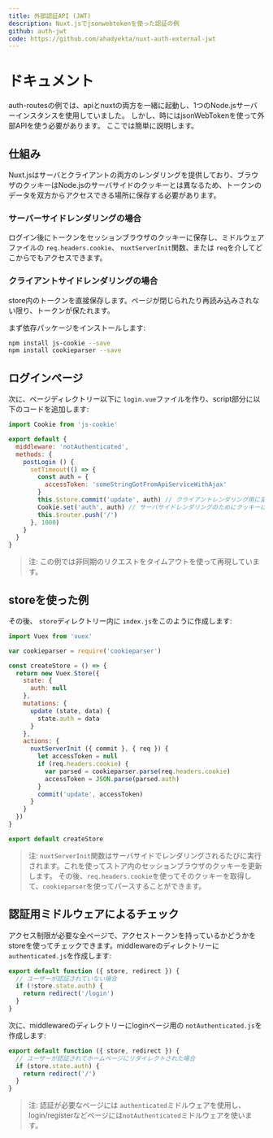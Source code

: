 ```yaml
---
title: 外部認証API (JWT)
description: Nuxt.jsでjsonwebtokenを使った認証の例
github: auth-jwt
code: https://github.com/ahadyekta/nuxt-auth-external-jwt
---
```


# ドキュメント

auth-routesの例では、apiとnuxtの両方を一緒に起動し、1つのNode.jsサーバーインスタンスを使用していました。
しかし、時にはjsonWebTokenを使って外部APIを使う必要があります。 ここでは簡単に説明します。

## 仕組み

Nuxt.jsはサーバとクライアントの両方のレンダリングを提供しており、ブラウザのクッキーはNode.jsのサーバサイドのクッキーとは異なるため、トークンのデータを双方からアクセスできる場所に保存する必要があります。

### サーバーサイドレンダリングの場合

ログイン後にトークンをセッションブラウザのクッキーに保存し、ミドルウェアファイルの `req.headers.cookie`、 `nuxtServerInit`関数、または `req`を介してどこからでもアクセスできます。

### クライアントサイドレンダリングの場合

store内のトークンを直接保存します。ページが閉じられたり再読み込みされない限り、トークンが保たれます。

まず依存パッケージをインストールします:

```bash
npm install js-cookie --save
npm install cookieparser --save
```

## ログインページ

次に、ページディレクトリー以下に `login.vue`ファイルを作り、script部分に以下のコードを追加します:

```js
import Cookie from 'js-cookie'

export default {
  middleware: 'notAuthenticated',
  methods: {
    postLogin () {
      setTimeout(() => {
        const auth = {
          accessToken: 'someStringGotFromApiServiceWithAjax'
        }
        this.$store.commit('update', auth) // クライアントレンダリング用に変更する
        Cookie.set('auth', auth) // サーバサイドレンダリングのためにクッキーにトークンを保存する
        this.$router.push('/')
      }, 1000)
    }
  }
}
```

> 注: この例では非同期のリクエストをタイムアウトを使って再現しています。

## storeを使った例

その後、 `store`ディレクトリー内に `index.js`をこのように作成します:

```javascript
import Vuex from 'vuex'

var cookieparser = require('cookieparser')

const createStore = () => {
  return new Vuex.Store({
    state: {
      auth: null
    },
    mutations: {
      update (state, data) {
        state.auth = data
      }
    },
    actions: {
      nuxtServerInit ({ commit }, { req }) {
        let accessToken = null
        if (req.headers.cookie) {
          var parsed = cookieparser.parse(req.headers.cookie)
          accessToken = JSON.parse(parsed.auth)
        }
        commit('update', accessToken)
      }
    }
  })
}

export default createStore
```

>注: `nuxtServerInit`関数はサーバサイドでレンダリングされるたびに実行されます。これを使ってストア内のセッションブラウザのクッキーを更新します。
その後、`req.headers.cookie`を使ってそのクッキーを取得して、`cookieparser`を使ってパースすることができます。

## 認証用ミドルウェアによるチェック

アクセス制限が必要な全ページで、アクセストークンを持っているかどうかをstoreを使ってチェックできます。middlewareのディレクトリーに `authenticated.js`を作成します:

```javascript
export default function ({ store, redirect }) {
  // ユーザーが認証されていない場合
  if (!store.state.auth) {
    return redirect('/login')
  }
}
```

次に、middlewareのディレクトリーにloginページ用の `notAuthenticated.js`を作成します:

```javascript
export default function ({ store, redirect }) {
  // ユーザーが認証されてホームページにリダイレクトされた場合
  if (store.state.auth) {
    return redirect('/')
  }
}
```

> 注: 認証が必要なページには `authenticated`ミドルウェアを使用し、login/registerなどページには`notAuthenticated`ミドルウェアを使います。